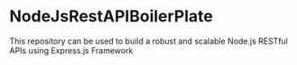 # NodeJsRestAPIBoilerPlate
This repository can be used to build a robust and scalable Node.js RESTful APIs using Express.js Framework
